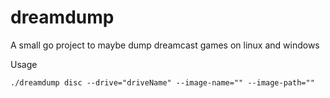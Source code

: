 # dreamdump
A small go project to maybe dump dreamcast games on linux and windows

Usage

```
./dreamdump disc --drive="driveName" --image-name="" --image-path=""
```
